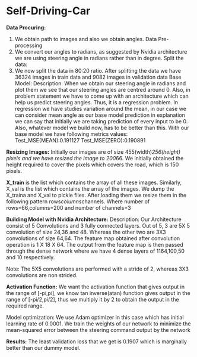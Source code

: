 # Self-Driving-Car

**Data Procuring:**
1.	We obtain path to images and also we obtain angles.
Data Pre-processing
1.	We convert our angles to radians, as suggested by Nvidia architecture we are using steering angle in radians rather than in degree.
Split the data:
1.	We now split the data in 80:20 ratio. After splitting the data we have 36324 images in train data and 9082 images in validation data
Base Model:
Description: When we obtain our steering angle in radians and plot them we see that our steering angles are centred around 0. Also, in problem statement we have to come up with an architecture which can help us predict steering angles. Thus, it is a regression problem. In regression we have studies variation around the mean, in our case we can consider mean angle as our base model prediction in explanation we can say that initially we are taking prediction of every input to be 0. Also, whatever model we build now, has to be better than this.
With our base model we have following metrics values:
Test_MSE(MEAN):0.191127
Test_MSE(ZERO):0.190891

**Resizing Images:**
Initially our images are of size 455(width)*256(height) pixels and we have resized the image to 200*66. We initially obtained the height required to cover the pixels which covers the road, which is 150 pixels. 

**X_train** is the list which contains the array of all these images. Similarly, X_val is the list which contains the array of the images. We dump the X_traina and X_val to pickle files. After loading them we resize them in the following pattern rows*columns*channels. Where number of rows=66,columns=200 and number of channels=3

**Building Model with Nvidia Architecture:**
Description: Our Architecture consist of 5 Convolutions and 3 fully connected layers. Out of 5, 3 are 5X 5 convolution of size 24,36 and 48. Whereas the other two are 3X3 convolutions of size 64,64. The feature map obtained after convolution operation is 1 X 18 X 64. The output from the feature map is then passed through the dense network where we have 4 dense layers of 1164,100,50 and 10 respectively.

Note: The 5X5 convolutions are performed with a stride of 2, whereas 3X3 convolutions are non strided.

**Activation Function:**
We want the activation function that gives output in the range of [-pi,pi], we know tan inverse(atan) function gives output in the range of [-pi/2,pi/2], thus we multiply it by 2 to obtain the output in the required range.

Model optimization:
We use Adam optimizer in this case which has initial learning rate of 0.0001. We train the weights of our network to minimize the mean-squared error between the steering command output by the network

**Results:** The least validation loss that we get is 0.1907 which is marginally better than our dummy model.


